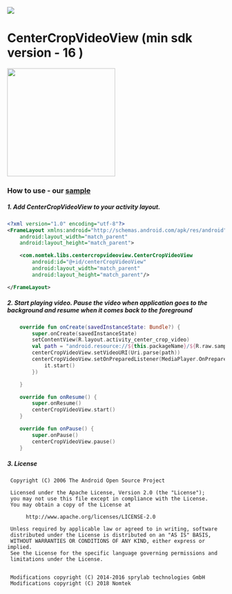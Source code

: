 [![](https://jitpack.io/v/nomtek/NomtekUtills.svg)](https://jitpack.io/#nomtek/NomtekUtills)

# CenterCropVideoView (min sdk version - 16 )

<img src="../resources/centercropvideoview.gif" width="250">

### How to use - our [sample](https://github.com/nomtek/NomtekUtills/tree/master/app/src/main/java/com/nomtek/centercropvideoview/example)
##### 1. Add CenterCropVideoView to your activity layout.
```xml
<?xml version="1.0" encoding="utf-8"?>
<FrameLayout xmlns:android="http://schemas.android.com/apk/res/android"
    android:layout_width="match_parent"
    android:layout_height="match_parent">

    <com.nomtek.libs.centercropvideoview.CenterCropVideoView
        android:id="@+id/centerCropVideoView"
        android:layout_width="match_parent"
        android:layout_height="match_parent"/>

</FrameLayout>

```

##### 2. Start playing video. Pause the video when application goes to the background and resume when it comes back to the foreground
```kotlin
    override fun onCreate(savedInstanceState: Bundle?) {
        super.onCreate(savedInstanceState)
        setContentView(R.layout.activity_center_crop_video)
        val path = "android.resource://${this.packageName}/${R.raw.sample}"
        centerCropVideoView.setVideoURI(Uri.parse(path))
        centerCropVideoView.setOnPreparedListener(MediaPlayer.OnPreparedListener {
            it.start()
        })

    }

    override fun onResume() {
        super.onResume()
        centerCropVideoView.start()
    }

    override fun onPause() {
        super.onPause()
        centerCropVideoView.pause()
    }

```


##### 3. License
```
 Copyright (C) 2006 The Android Open Source Project

 Licensed under the Apache License, Version 2.0 (the "License");
 you may not use this file except in compliance with the License.
 You may obtain a copy of the License at

      http://www.apache.org/licenses/LICENSE-2.0

 Unless required by applicable law or agreed to in writing, software
 distributed under the License is distributed on an "AS IS" BASIS,
 WITHOUT WARRANTIES OR CONDITIONS OF ANY KIND, either express or implied.
 See the License for the specific language governing permissions and
 limitations under the License.


 Modifications copyright (C) 2014-2016 sprylab technologies GmbH
 Modifications copyright (C) 2018 Nomtek
```



